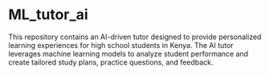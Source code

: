 # ML_tutor_ai
This repository contains an AI-driven tutor designed to provide personalized learning experiences for high school students in Kenya. The AI tutor leverages machine learning models to analyze student performance and create tailored study plans, practice questions, and feedback.
